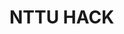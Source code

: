 <!--
 * @Author: hibana2077 hibana2077@gmail.com
 * @Date: 2024-02-25 08:35:48
 * @LastEditors: hibana2077 hibana2077@gmail.com
 * @LastEditTime: 2024-02-25 08:36:18
 * @FilePath: \NTTU_HACK\README.md
 * @Description: 这是默认设置,请设置`customMade`, 打开koroFileHeader查看配置 进行设置: https://github.com/OBKoro1/koro1FileHeader/wiki/%E9%85%8D%E7%BD%AE
-->
# NTTU HACK